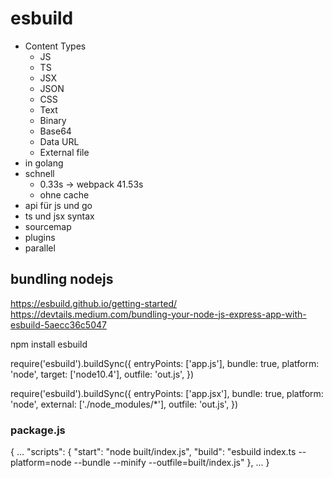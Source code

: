 # esbuild
- Content Types
  - JS
  - TS
  - JSX
  - JSON
  - CSS
  - Text
  - Binary
  - Base64
  - Data URL
  - External file
- in golang
- schnell
  - 0.33s -> webpack 41.53s
  - ohne cache
- api für js und go
- ts und jsx syntax
- sourcemap
- plugins
- parallel

## bundling nodejs

https://esbuild.github.io/getting-started/
https://devtails.medium.com/bundling-your-node-js-express-app-with-esbuild-5aecc36c5047

npm install esbuild

require('esbuild').buildSync({
  entryPoints: ['app.js'],
  bundle: true,
  platform: 'node',
  target: ['node10.4'],
  outfile: 'out.js',
})

require('esbuild').buildSync({
  entryPoints: ['app.jsx'],
  bundle: true,
  platform: 'node',
  external: ['./node_modules/*'],
  outfile: 'out.js',
})

### package.js
{
  ...
  "scripts": {
    "start": "node built/index.js",
    "build": "esbuild index.ts --platform=node --bundle --minify --outfile=built/index.js"
  },
  ...
}
